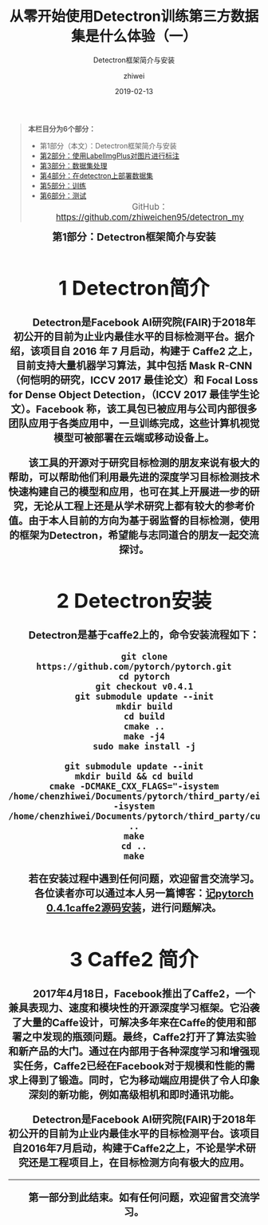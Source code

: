 ﻿---
layout:     post              # 使用的布局（不需要改）
title:      从零开始使用Detectron训练第三方数据集是什么体验（一）         # 标题
subtitle:   Detectron框架简介与安装
date:       2019-02-13    # 时间
author:     zhiwei        # 作者
header-img: img/post-bg-2015.jpg  #这篇文章标题背景图片
catalog: true             # 是否归档
tags:               #标签
    - Detectron
---


> **本栏目分为6个部分：**
>
> - 第1部分（本文）：Detectron框架简介与安装
> - [第2部分：使用LabelImgPlus对图片进行标注](http://zhiweichen.top/2019/02/13/%E4%BB%8E%E9%9B%B6%E5%BC%80%E5%A7%8B%E4%BD%BF%E7%94%A8Detectron%E8%AE%AD%E7%BB%83%E7%AC%AC%E4%B8%89%E6%96%B9%E6%95%B0%E6%8D%AE%E9%9B%86%E6%98%AF%E4%BB%80%E4%B9%88%E4%BD%93%E9%AA%8C-%E4%BA%8C/)
> - [第3部分：数据集处理](http://zhiweichen.top/2019/02/13/%E4%BB%8E%E9%9B%B6%E5%BC%80%E5%A7%8B%E4%BD%BF%E7%94%A8Detectron%E8%AE%AD%E7%BB%83%E7%AC%AC%E4%B8%89%E6%96%B9%E6%95%B0%E6%8D%AE%E9%9B%86%E6%98%AF%E4%BB%80%E4%B9%88%E4%BD%93%E9%AA%8C-%E4%B8%89/)
> - [第4部分：在detectron上部署数据集](http://zhiweichen.top/2019/02/13/%E4%BB%8E%E9%9B%B6%E5%BC%80%E5%A7%8B%E4%BD%BF%E7%94%A8Detectron%E8%AE%AD%E7%BB%83%E7%AC%AC%E4%B8%89%E6%96%B9%E6%95%B0%E6%8D%AE%E9%9B%86%E6%98%AF%E4%BB%80%E4%B9%88%E4%BD%93%E9%AA%8C-%E5%9B%9B/)
> - [第5部分：训练](http://zhiweichen.top/2019/02/13/%E4%BB%8E%E9%9B%B6%E5%BC%80%E5%A7%8B%E4%BD%BF%E7%94%A8Detectron%E8%AE%AD%E7%BB%83%E7%AC%AC%E4%B8%89%E6%96%B9%E6%95%B0%E6%8D%AE%E9%9B%86%E6%98%AF%E4%BB%80%E4%B9%88%E4%BD%93%E9%AA%8C-%E4%BA%94/)
> - [第6部分：测试](http://zhiweichen.top/2019/02/13/%E4%BB%8E%E9%9B%B6%E5%BC%80%E5%A7%8B%E4%BD%BF%E7%94%A8Detectron%E8%AE%AD%E7%BB%83%E7%AC%AC%E4%B8%89%E6%96%B9%E6%95%B0%E6%8D%AE%E9%9B%86%E6%98%AF%E4%BB%80%E4%B9%88%E4%BD%93%E9%AA%8C-%E5%85%AD/)
<big><center> GitHub：https://github.com/zhiweichen95/detectron_my

<center><b><big>第1部分：Detectron框架简介与安装

# 1 Detectron简介

&emsp;&emsp;Detectron是Facebook AI研究院(FAIR)于2018年初公开的目前为止业内最佳水平的目标检测平台。据介绍，该项目自 2016 年 7 月启动，构建于 Caffe2 之上，目前支持大量机器学习算法，其中包括 Mask R-CNN（何恺明的研究，ICCV 2017 最佳论文）和 Focal Loss for Dense Object Detection，（ICCV 2017 最佳学生论文）。Facebook 称，该工具包已被应用与公司内部很多团队应用于各类应用中，一旦训练完成，这些计算机视觉模型可被部署在云端或移动设备上。

&emsp;&emsp;该工具的开源对于研究目标检测的朋友来说有极大的帮助，可以帮助他们利用最先进的深度学习目标检测技术快速构建自己的模型和应用，也可在其上开展进一步的研究，无论从工程上还是从学术研究上都有较大的参考价值。由于本人目前的方向为基于弱监督的目标检测，使用的框架为Detectron，希望能与志同道合的朋友一起交流探讨。

# 2 Detectron安装
&emsp;&emsp;Detectron是基于caffe2上的，命令安装流程如下：

```
    git clone https://github.com/pytorch/pytorch.git
    cd pytorch
    git checkout v0.4.1
    git submodule update --init
    mkdir build
    cd build
    cmake ..
    make -j4
    sudo make install -j
```

```
git submodule update --init
mkdir build && cd build
cmake -DCMAKE_CXX_FLAGS="-isystem /home/chenzhiwei/Documents/pytorch/third_party/eigen -isystem /home/chenzhiwei/Documents/pytorch/third_party/cub" ..
make
cd ..
make
```
&emsp;&emsp;若在安装过程中遇到任何问题，欢迎留言交流学习。
&emsp;&emsp;各位读者亦可以通过本人另一篇博客：[记pytorch 0.4.1caffe2源码安装](https://blog.csdn.net/zw__chen/article/details/83340818)，进行问题解决。

# 3 Caffe2 简介
&emsp;&emsp;2017年4月18日，Facebook推出了Caffe2，一个兼具表现力、速度和模块性的开源深度学习框架。它沿袭了大量的Caffe设计，可解决多年来在Caffe的使用和部署之中发现的瓶颈问题。最终，Caffe2打开了算法实验和新产品的大门。通过在内部用于各种深度学习和增强现实任务，Caffe2已经在Facebook对于规模和性能的需求上得到了锻造。同时，它为移动端应用提供了令人印象深刻的新功能，例如高级相机和即时通讯功能。

&emsp;&emsp;Detectron是Facebook AI研究院(FAIR)于2018年初公开的目前为止业内最佳水平的目标检测平台。该项目自2016年7月启动，构建于Caffe2之上，不论是学术研究还是工程项目上，在目标检测方向有极大的应用。

<hr>

&emsp;&emsp;第一部分到此结束。如有任何问题，欢迎留言交流学习。
